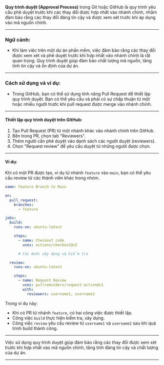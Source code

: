 **Quy trình duyệt (Approval Process)** trong Git hoặc GitHub là quy trình yêu cầu phê duyệt trước khi các thay đổi được hợp nhất vào nhánh chính, nhằm đảm bảo rằng các thay đổi đáng tin cậy và được xem xét trước khi áp dụng vào mã nguồn chính.

---

### Ngữ cảnh:

- Khi làm việc trên một dự án phần mềm, việc đảm bảo rằng các thay đổi được xem xét và phê duyệt trước khi hợp nhất vào nhánh chính là rất quan trọng. Quy trình duyệt giúp đảm bảo chất lượng mã nguồn, tăng tính tin cậy và ổn định của dự án.

---

### Cách sử dụng và ví dụ:

- Trong GitHub, bạn có thể sử dụng tính năng Pull Request để thiết lập quy trình duyệt. Bạn có thể yêu cầu và phải có sự chấp thuận từ một hoặc nhiều người trước khi pull request được merge vào nhánh chính.

---

#### Thiết lập quy trình duyệt trên GitHub:

1. Tạo Pull Request (PR) từ một nhánh khác vào nhánh chính trên GitHub.
2. Bên trong PR, chọn tab "Reviewers".
3. Thêm người cần phê duyệt vào danh sách các người duyệt (reviewers).
4. Chọn "Request review" để yêu cầu duyệt từ những người được chọn.

---

#### Ví dụ:

Khi có một PR được tạo, ví dụ từ nhánh `feature` vào `main`, bạn có thể yêu cầu review từ các thành viên khác trong nhóm.

```yaml
name: Feature Branch to Main

on:
  pull_request:
    branches:
      - feature

jobs:
  build:
    runs-on: ubuntu-latest

    steps:
      - name: Checkout code
        uses: actions/checkout@v2

      # Các bước xây dựng và kiểm tra

  review:
    runs-on: ubuntu-latest

    steps:
      - name: Request Review
        uses: pullreminders/request-action@v1
        with:
          reviewers: username1, username2
```

Trong ví dụ này:

- Khi có PR từ nhánh `feature`, có hai công việc được thiết lập.
- Công việc `build` thực hiện kiểm tra, xây dựng.
- Công việc `review` yêu cầu review từ `username1` và `username2` sau khi quá trình build thành công.

---

Việc sử dụng quy trình duyệt giúp đảm bảo rằng các thay đổi được xem xét trước khi hợp nhất vào mã nguồn chính, tăng tính đáng tin cậy và chất lượng của dự án.

---

